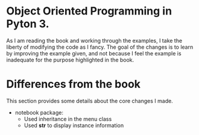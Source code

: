 # Object Oriented Programming in Pyton 3.
As I am reading the book and working through the examples, I take the liberty of modifying the code as I fancy.
The goal of the changes is to learn by improving the example given, and not because I feel the example is inadequate for the purpose highlighted in the book.

# Differences from the book
This section provides some details about the core changes I made.
* notebook package:
  - Used inheritance in the menu class 
  - Used __str__ to display instance information
